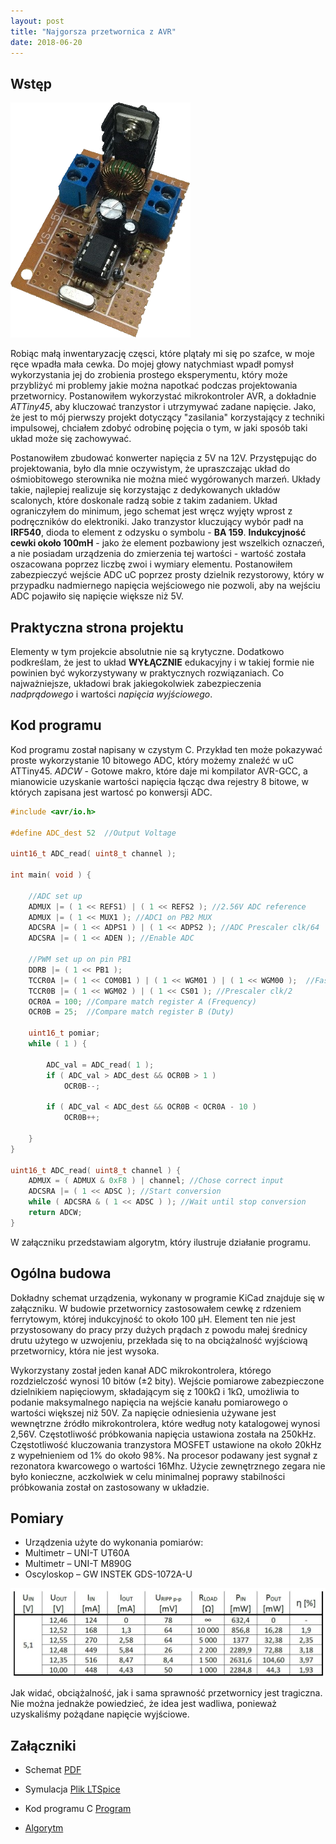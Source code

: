 ```yaml
---
layout: post
title: "Najgorsza przetwornica z AVR"
date: 2018-06-20
---
```

## Wstęp
![](/images/przetwornica/uklad.png)

Robiąc małą inwentaryzację częsci, które plątały mi się po szafce, w moje ręce wpadła mała cewka. Do mojej głowy natychmiast wpadł pomysł wykorzystania jej do zrobienia prostego eksperymentu, który może przybliżyć mi problemy jakie można napotkać podczas projektowania przetwornicy. Postanowiłem wykorzystać mikrokontroler AVR, a dokładnie _ATTiny45_, aby kluczować tranzystor i utrzymywać zadane napięcie. Jako, że jest to mój pierwszy projekt dotyczący "zasilania" korzystający z techniki impulsowej, chciałem zdobyć odrobinę pojęcia o tym, w jaki sposób taki układ może się zachowywać.

Postanowiłem zbudować konwerter napięcia z 5V na 12V. Przystępując do projektowania, było dla mnie oczywistym, że upraszczając układ do ośmiobitowego sterownika nie można mieć wygórowanych marzeń. Układy takie, najlepiej realizuje się korzystając z dedykowanych układów scalonych, które doskonale radzą sobie z takim zadaniem.
Układ ograniczyłem do minimum, jego schemat jest wręcz wyjęty wprost z podręczników do elektroniki. Jako tranzystor kluczujący wybór padł na **IRF540**, dioda to element z odzysku o symbolu - **BA 159**. **Indukcyjność cewki około 100mH** - jako że element pozbawiony jest wszelkich oznaczeń, a nie posiadam urządzenia do zmierzenia tej wartości - wartość została oszacowana poprzez liczbę zwoi i wymiary elementu. Postanowiłem zabezpieczyć wejście ADC uC poprzez prosty dzielnik rezystorowy, który w przypadku nadmiernego napięcia wejściowego nie pozwoli, aby na wejściu ADC pojawiło się napięcie większe niż 5V.

## Praktyczna strona projektu
Elementy w tym projekcie absolutnie nie są krytyczne. Dodatkowo podkreślam, że jest to układ **WYŁĄCZNIE** edukacyjny i w takiej formie nie powinien być wykorzystywany w praktycznych rozwiązaniach. Co najważniejsze, układowi brak jakiegokolwiek zabezpieczenia _nadprądowego_ i wartości _napięcia wyjściowego_.

## Kod programu
Kod programu został napisany w czystym C. Przykład ten może pokazywać proste wykorzystanie 10 bitowego ADC, który możemy znaleźć w uC ATTiny45. _ADCW_ - Gotowe makro, które daje mi kompilator AVR-GCC, a mianowicie uzyskanie wartości napięcia łącząc dwa rejestry 8 bitowe, w których zapisana jest wartosć po konwersji ADC.
```C
#include <avr/io.h>

#define ADC_dest 52  //Output Voltage

uint16_t ADC_read( uint8_t channel );

int main( void ) {

    //ADC set up
    ADMUX |= ( 1 << REFS1) | ( 1 << REFS2 ); //2.56V ADC reference
    ADMUX |= ( 1 << MUX1 ); //ADC1 on PB2 MUX
    ADCSRA |= ( 1 << ADPS1 ) | ( 1 << ADPS2 ); //ADC Prescaler clk/64
    ADCSRA |= ( 1 << ADEN ); //Enable ADC

    //PWM set up on pin PB1
    DDRB |= ( 1 << PB1 );
    TCCR0A |= ( 1 << COM0B1 ) | ( 1 << WGM01 ) | ( 1 << WGM00 );  //Fast PWM Mode on pin PB1
    TCCR0B |= ( 1 << WGM02 ) | ( 1 << CS01 ); //Prescaler clk/2
    OCR0A = 100; //Compare match register A (Frequency)
    OCR0B = 25;  //Compare match register B (Duty)

    uint16_t pomiar;
    while ( 1 ) {

        ADC_val = ADC_read( 1 );
        if ( ADC_val > ADC_dest && OCR0B > 1 )
            OCR0B--;

        if ( ADC_val < ADC_dest && OCR0B < OCR0A - 10 )
            OCR0B++;

    }
}

uint16_t ADC_read( uint8_t channel ) {
    ADMUX = ( ADMUX & 0xF8 ) | channel; //Chose correct input
    ADCSRA |= ( 1 << ADSC ); //Start conversion
    while ( ADCSRA & ( 1 << ADSC ) ); //Wait until stop conversion
    return ADCW;
}

```
W załączniku przedstawiam algorytm, który ilustruje działanie programu.


## Ogólna budowa
Dokładny schemat urządzenia, wykonany w programie KiCad znajduje się w załączniku. W budowie przetwornicy zastosowałem cewkę z rdzeniem ferrytowym, której indukcyjność to około 100 μH. Element ten nie jest przystosowany do pracy przy dużych prądach z powodu małej średnicy drutu użytego w uzwojeniu, przekłada się to na obciążalność wyjściową przetwornicy, która nie jest wysoka.

Wykorzystany został jeden kanał ADC mikrokontrolera, którego rozdzielczość wynosi 10 bitów (±2 bity). Wejście pomiarowe zabezpieczone dzielnikiem napięciowym, składającym się z 100kΩ  i 1kΩ, umożliwia to podanie maksymalnego napięcia na wejście kanału pomiarowego o wartości większej niż 50V. Za napięcie odniesienia używane jest wewnętrzne źródło mikrokontrolera, które według noty katalogowej wynosi 2,56V. Częstotliwość próbkowania napięcia ustawiona została na 250kHz. Częstotliwość kluczowania tranzystora MOSFET ustawione na około 20kHz z wypełnieniem od 1% do około 98%. Na procesor podawany jest sygnał z rezonatora kwarcowego o wartości 16Mhz. Użycie zewnętrznego zegara nie było konieczne, aczkolwiek w celu minimalnej poprawy stabilności próbkowania został on zastosowany w układzie.

## Pomiary
- Urządzenia użyte do wykonania pomiarów:
- Multimetr – UNI-T UT60A
- Multimetr – UNI-T M890G
- Oscyloskop – GW INSTEK GDS-1072A-U

![](/images/przetwornica/tabela.jpg)

Jak widać, obciążalność, jak i sama sprawność przetwornicy jest tragiczna. Nie można jednakże powiedzieć, że idea jest wadliwa, ponieważ uzyskaliśmy pożądane napięcie wyjściowe.

## Załączniki
- Schemat [PDF][a6d5ede6]
- Symulacja [Plik LTSpice][fca5c106]
- Kod programu C [Program][7968bcce]
- [Algorytm][99498e14]

  [a6d5ede6]: http://myalski.co.uk/attachments/avrprzetwornica/schemat.pdf "PDF"
  [fca5c106]: http://myalski.co.uk/attachments/avrprzetwornica/symulacja.asc "Plik LTSpice"
  [7968bcce]: http://myalski.co.uk/attachments/avrprzetwornica/kod.c "Program"
  [99498e14]: http://myalski.co.uk/attachments/avrprzetwornica/diagram.png "Algorytm"
